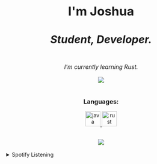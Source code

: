 # <div align="center"><h3>I'm Joshua<h5>Student, Developer.</h5></h3></div>
  

<div align="center"><center style="font-style: oblique; font-size:110%; font-family:"Times New Roman", Times, serif">I'm currently learning Rust.</div>  
  

<br/>  

<div align="center"><img src="https://github-readme-stats.vercel.app/api?username=Slimig&theme=dark&show_icons=true&count_private=true&hide_border=true" align="center" /></div>  

<br/>  

<h3 align="center">Languages:</h3>
<p align="center"> <a href="https://www.java.com" target="_blank"> <img src="https://devicons.github.io/devicon/devicon.git/icons/java/java-original-wordmark.svg" alt="java" width="40" height="40"/> </a> <a href="https://www.rust-lang.org" target="_blank"> <img src="https://devicons.github.io/devicon/devicon.git/icons/rust/rust-plain.svg" alt="rust" width="40" height="40"/> </a> </p>

<br/>  

<div align="center">
<img src="https://komarev.com/ghpvc/?username=Slimig&&style=flat-square" align="center" />
</div>  
  

<br/>  

<details><summary> Spotify Listening </summary><div align="center"><img src="https://spotify-github-profile.vercel.app/api/view?uid=21las2jzrkwook5ddbw232dni&cover_image=true&theme=default" /></div></details>
<br />




